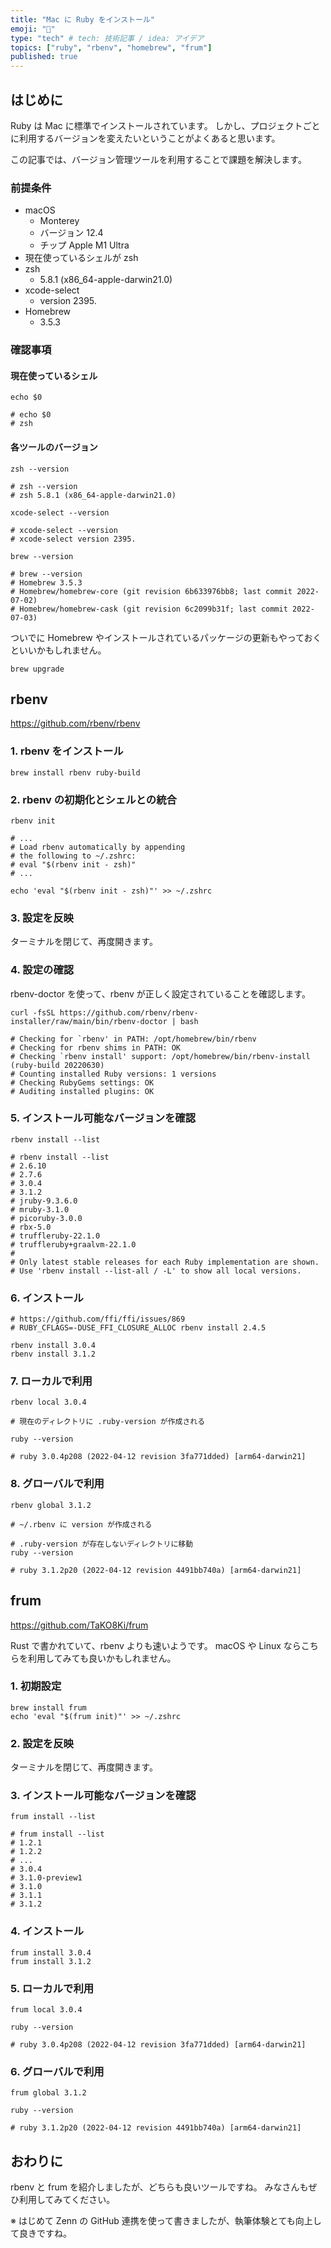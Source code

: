```yaml
---
title: "Mac に Ruby をインストール"
emoji: "📕"
type: "tech" # tech: 技術記事 / idea: アイデア
topics: ["ruby", "rbenv", "homebrew", "frum"]
published: true
---
```


## はじめに

Ruby は Mac に標準でインストールされています。
しかし、プロジェクトごとに利用するバージョンを変えたいということがよくあると思います。

この記事では、バージョン管理ツールを利用することで課題を解決します。

### 前提条件

- macOS
    - Monterey
    - バージョン 12.4
    - チップ Apple M1 Ultra
- 現在使っているシェルが zsh
- zsh
    - 5.8.1 (x86_64-apple-darwin21.0)
- xcode-select
    - version 2395.
- Homebrew
    - 3.5.3

### 確認事項

#### 現在使っているシェル

```shell
echo $0

# echo $0
# zsh
```

#### 各ツールのバージョン

```shell
zsh --version

# zsh --version
# zsh 5.8.1 (x86_64-apple-darwin21.0)

xcode-select --version

# xcode-select --version
# xcode-select version 2395.

brew --version

# brew --version
# Homebrew 3.5.3
# Homebrew/homebrew-core (git revision 6b633976bb8; last commit 2022-07-02)
# Homebrew/homebrew-cask (git revision 6c2099b31f; last commit 2022-07-03)
```

ついでに Homebrew やインストールされているパッケージの更新もやっておくといいかもしれません。

```shell
brew upgrade
```

## rbenv

https://github.com/rbenv/rbenv

### 1. rbenv をインストール

```shell
brew install rbenv ruby-build
```

### 2. rbenv の初期化とシェルとの統合

```shell
rbenv init

# ...
# Load rbenv automatically by appending
# the following to ~/.zshrc:
# eval "$(rbenv init - zsh)"
# ...

echo 'eval "$(rbenv init - zsh)"' >> ~/.zshrc
```

### 3. 設定を反映

ターミナルを閉じて、再度開きます。

### 4. 設定の確認

rbenv-doctor を使って、rbenv が正しく設定されていることを確認します。

```shell
curl -fsSL https://github.com/rbenv/rbenv-installer/raw/main/bin/rbenv-doctor | bash

# Checking for `rbenv' in PATH: /opt/homebrew/bin/rbenv
# Checking for rbenv shims in PATH: OK
# Checking `rbenv install' support: /opt/homebrew/bin/rbenv-install (ruby-build 20220630)
# Counting installed Ruby versions: 1 versions
# Checking RubyGems settings: OK
# Auditing installed plugins: OK
```

### 5. インストール可能なバージョンを確認

```shell
rbenv install --list

# rbenv install --list
# 2.6.10
# 2.7.6
# 3.0.4
# 3.1.2
# jruby-9.3.6.0
# mruby-3.1.0
# picoruby-3.0.0
# rbx-5.0
# truffleruby-22.1.0
# truffleruby+graalvm-22.1.0
# 
# Only latest stable releases for each Ruby implementation are shown.
# Use 'rbenv install --list-all / -L' to show all local versions.
```

### 6. インストール

```shell
# https://github.com/ffi/ffi/issues/869
# RUBY_CFLAGS=-DUSE_FFI_CLOSURE_ALLOC rbenv install 2.4.5

rbenv install 3.0.4
rbenv install 3.1.2
```

### 7. ローカルで利用

```shell
rbenv local 3.0.4

# 現在のディレクトリに .ruby-version が作成される

ruby --version

# ruby 3.0.4p208 (2022-04-12 revision 3fa771dded) [arm64-darwin21]
```

### 8. グローバルで利用

```shell
rbenv global 3.1.2

# ~/.rbenv に version が作成される  

# .ruby-version が存在しないディレクトリに移動
ruby --version

# ruby 3.1.2p20 (2022-04-12 revision 4491bb740a) [arm64-darwin21]
```

## frum

https://github.com/TaKO8Ki/frum

Rust で書かれていて、rbenv よりも速いようです。
macOS や Linux ならこちらを利用してみても良いかもしれません。

### 1. 初期設定

```shell
brew install frum
echo 'eval "$(frum init)"' >> ~/.zshrc
```

### 2. 設定を反映

ターミナルを閉じて、再度開きます。

### 3. インストール可能なバージョンを確認

```shell
frum install --list

# frum install --list
# 1.2.1
# 1.2.2
# ...
# 3.0.4
# 3.1.0-preview1
# 3.1.0
# 3.1.1
# 3.1.2
```

### 4. インストール

```shell
frum install 3.0.4
frum install 3.1.2
```

### 5. ローカルで利用

```shell
frum local 3.0.4

ruby --version

# ruby 3.0.4p208 (2022-04-12 revision 3fa771dded) [arm64-darwin21]
```

### 6. グローバルで利用

```shell
frum global 3.1.2

ruby --version

# ruby 3.1.2p20 (2022-04-12 revision 4491bb740a) [arm64-darwin21]
```

## おわりに

rbenv と frum を紹介しましたが、どちらも良いツールですね。
みなさんもぜひ利用してみてください。

※ はじめて Zenn の GitHub 連携を使って書きましたが、執筆体験とても向上して良きですね。
